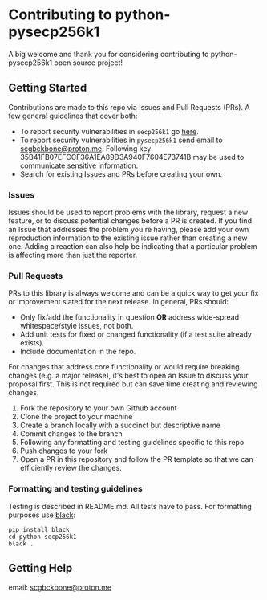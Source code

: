 # Contributing to python-pysecp256k1

A big welcome and thank you for considering contributing to python-pysecp256k1 open source project!

## Getting Started

Contributions are made to this repo via Issues and Pull Requests (PRs). A few general guidelines that cover both:

- To report security vulnerabilities in `secp256k1` go [here](https://github.com/bitcoin-core/secp256k1/blob/master/SECURITY.md).
- To report security vulnerabilities in `pysecp256k1` send email to scgbckbone@proton.me. Following key 35B41FB07EFCCF36A1EA89D3A940F7604E73741B may be used to communicate sensitive information. 
- Search for existing Issues and PRs before creating your own.

### Issues

Issues should be used to report problems with the library, request a new feature, or to discuss potential changes before a PR is created.
If you find an Issue that addresses the problem you're having, please add your own reproduction information to the existing issue rather than creating a new one. 
Adding a reaction can also help be indicating that a particular problem is affecting more than just the reporter.

### Pull Requests

PRs to this library is always welcome and can be a quick way to get your fix or improvement slated for the next release. In general, PRs should:

- Only fix/add the functionality in question **OR** address wide-spread whitespace/style issues, not both.
- Add unit tests for fixed or changed functionality (if a test suite already exists).
- Include documentation in the repo.

For changes that address core functionality or would require breaking changes (e.g. a major release), it's best to open an Issue to discuss your proposal first. This is not required but can save time creating and reviewing changes.

1. Fork the repository to your own Github account
2. Clone the project to your machine
3. Create a branch locally with a succinct but descriptive name
4. Commit changes to the branch
5. Following any formatting and testing guidelines specific to this repo
6. Push changes to your fork
7. Open a PR in this repository and follow the PR template so that we can efficiently review the changes.

### Formatting and testing guidelines
Testing is described in README.md. All tests have to pass. For formatting purposes use [black](https://github.com/psf/black):
```shell
pip install black
cd python-secp256k1
black .
```

## Getting Help
email: scgbckbone@proton.me
